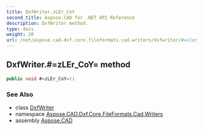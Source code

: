 ```yaml
---
title: DxfWriter.zLEr_CoY
second_title: Aspose.CAD for .NET API Reference
description: DxfWriter method. 
type: docs
weight: 20
url: /net/aspose.cad.dxf.core.fileformats.cad.writers/dxfwriter/#=zler_coy=/
---
```

## DxfWriter.#=zLEr_CoY= method

```csharp
public void #=zLEr_CoY=()
```

### See Also

* class [DxfWriter](./dxfwriter/)
* namespace [Aspose.CAD.Dxf.Core.FileFormats.Cad.Writers](../../aspose.cad.dxf.core.fileformats.cad.writers/)
* assembly [Aspose.CAD](../../)


